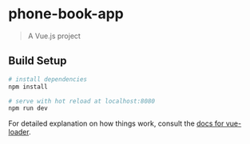 # phone-book-app

> A Vue.js project

## Build Setup

``` bash
# install dependencies
npm install

# serve with hot reload at localhost:8080
npm run dev

```

For detailed explanation on how things work, consult the [docs for vue-loader](http://vuejs.github.io/vue-loader).
